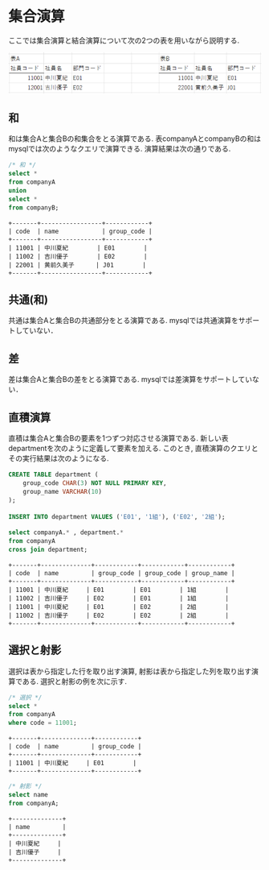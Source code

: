 # 集合演算

ここでは集合演算と結合演算について次の2つの表を用いながら説明する.

![set1](set_operation_example1/set_operation_example1.png)

## 和
和は集合Aと集合Bの和集合をとる演算である. 表companyAとcompanyBの和はmysqlでは次のようなクエリで演算できる. 演算結果は次の通りである.

```sql
/* 和 */
select * 
from companyA
union 
select * 
from companyB;
```

```
+-------+-----------------+------------+
| code  | name            | group_code |
+-------+-----------------+------------+
| 11001 | 中川夏紀        | E01        |
| 11002 | 吉川優子        | E02        |
| 22001 | 黄前久美子      | J01        |
+-------+-----------------+------------+
```

## 共通(和)
共通は集合Aと集合Bの共通部分をとる演算である. mysqlでは共通演算をサポートしていない．

## 差
差は集合Aと集合Bの差をとる演算である. mysqlでは差演算をサポートしていない．

## 直積演算
直積は集合Aと集合Bの要素を1つずつ対応させる演算である. 新しい表departmentを次のように定義して要素を加える. このとき, 直積演算のクエリとその実行結果は次のようになる.
```sql
CREATE TABLE department (
    group_code CHAR(3) NOT NULL PRIMARY KEY,
    group_name VARCHAR(10)
);

INSERT INTO department VALUES ('E01', '1組'), ('E02', '2組');
```

```sql
select companyA.* , department.* 
from companyA 
cross join department;
```

```
+-------+--------------+------------+------------+------------+
| code  | name         | group_code | group_code | group_name |
+-------+--------------+------------+------------+------------+
| 11001 | 中川夏紀     | E01        | E01        | 1組        |
| 11002 | 吉川優子     | E02        | E01        | 1組        |
| 11001 | 中川夏紀     | E01        | E02        | 2組        |
| 11002 | 吉川優子     | E02        | E02        | 2組        |
+-------+--------------+------------+------------+------------+
```

## 選択と射影
選択は表から指定した行を取り出す演算, 射影は表から指定した列を取り出す演算である. 選択と射影の例を次に示す.
```sql
/* 選択 */
select * 
from companyA
where code = 11001;
```

```
+-------+--------------+------------+
| code  | name         | group_code |
+-------+--------------+------------+
| 11001 | 中川夏紀     | E01        |
+-------+--------------+------------+
```

```sql
/* 射影 */
select name
from companyA;
```

```
+--------------+
| name         |
+--------------+
| 中川夏紀     |
| 吉川優子     |
+--------------+
```